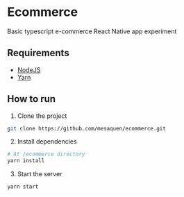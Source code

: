 # Ecommerce

Basic typescript e-commerce React Native app experiment

## Requirements

- [NodeJS](https://nodejs.org/en/download/)
- [Yarn](https://classic.yarnpkg.com/en/)

## How to run

1. Clone the project
```sh
git clone https://github.com/mesaquen/ecommerce.git
```

2. Install dependencies
```sh
# At /ecommerce directory
yarn install
```

3. Start the server
```sh
yarn start
```